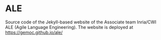 # ALE
Source code of the Jekyll-based website of the Associate team Inria/CWI ALE (Agile Language Engineering).
The website is deployed at https://gemoc.github.io/ale/
